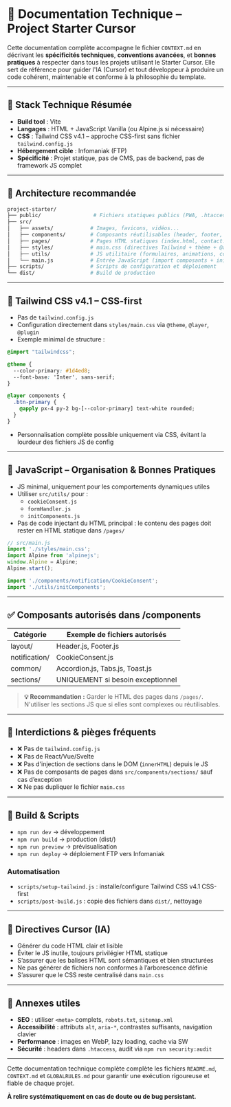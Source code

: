 # 📘 Documentation Technique – Project Starter Cursor

Cette documentation complète accompagne le fichier `CONTEXT.md` en décrivant les **spécificités techniques**, **conventions avancées**, et **bonnes pratiques** à respecter dans tous les projets utilisant le Starter Cursor. Elle sert de référence pour guider l'IA (Cursor) et tout développeur à produire un code cohérent, maintenable et conforme à la philosophie du template.

---

## 🧱 Stack Technique Résumée

- **Build tool** : Vite
- **Langages** : HTML + JavaScript Vanilla (ou Alpine.js si nécessaire)
- **CSS** : Tailwind CSS v4.1 – approche CSS-first sans fichier `tailwind.config.js`
- **Hébergement cible** : Infomaniak (FTP)
- **Spécificité** : Projet statique, pas de CMS, pas de backend, pas de framework JS complet

---

## 🧩 Architecture recommandée

```bash
project-starter/
├── public/                 # Fichiers statiques publics (PWA, .htaccess, robots.txt)
├── src/
│   ├── assets/            # Images, favicons, vidéos...
│   ├── components/        # Composants réutilisables (header, footer, cookie...)
│   ├── pages/             # Pages HTML statiques (index.html, contact.html...)
│   ├── styles/            # main.css (directives Tailwind + thème + @apply)
│   ├── utils/             # JS utilitaire (formulaires, animations, cookies...)
│   └── main.js            # Entrée JavaScript (import composants + init JS)
├── scripts/               # Scripts de configuration et déploiement
└── dist/                  # Build de production
```

---

## 🎨 Tailwind CSS v4.1 – CSS-first

- Pas de `tailwind.config.js`
- Configuration directement dans `styles/main.css` via `@theme`, `@layer`, `@plugin`
- Exemple minimal de structure :

```css
@import "tailwindcss";

@theme {
  --color-primary: #1d4ed8;
  --font-base: 'Inter', sans-serif;
}

@layer components {
  .btn-primary {
    @apply px-4 py-2 bg-[--color-primary] text-white rounded;
  }
}
```

- Personnalisation complète possible uniquement via CSS, évitant la lourdeur des fichiers JS de config

---

## 🔧 JavaScript – Organisation & Bonnes Pratiques

- JS minimal, uniquement pour les comportements dynamiques utiles
- Utiliser `src/utils/` pour :
  - `cookieConsent.js`
  - `formHandler.js`
  - `initComponents.js`
- Pas de code injectant du HTML principal : le contenu des pages doit rester en HTML statique dans `/pages/`

```js
// src/main.js
import './styles/main.css';
import Alpine from 'alpinejs';
window.Alpine = Alpine;
Alpine.start();

import './components/notification/CookieConsent';
import './utils/initComponents';
```

---

## ✅ Composants autorisés dans /components

| Catégorie     | Exemple de fichiers autorisés             |
|---------------|-------------------------------------------|
| layout/       | Header.js, Footer.js                      |
| notification/ | CookieConsent.js                          |
| common/       | Accordion.js, Tabs.js, Toast.js           |
| sections/     | UNIQUEMENT si besoin exceptionnel         |

> **💡 Recommandation :** Garder le HTML des pages dans `/pages/`. N'utiliser les sections JS que si elles sont complexes ou réutilisables.

---

## 🚫 Interdictions & pièges fréquents

- ❌ Pas de `tailwind.config.js`
- ❌ Pas de React/Vue/Svelte
- ❌ Pas d'injection de sections dans le DOM (`innerHTML`) depuis le JS
- ❌ Pas de composants de pages dans `src/components/sections/` sauf cas d’exception
- ❌ Ne pas dupliquer le fichier `main.css`

---

## 🚀 Build & Scripts

- `npm run dev` → développement
- `npm run build` → production (dist/)
- `npm run preview` → prévisualisation
- `npm run deploy` → déploiement FTP vers Infomaniak

### Automatisation

- `scripts/setup-tailwind.js` : installe/configure Tailwind CSS v4.1 CSS-first
- `scripts/post-build.js` : copie des fichiers dans `dist/`, nettoyage

---

## 🧠 Directives Cursor (IA)

- Générer du code HTML clair et lisible
- Éviter le JS inutile, toujours privilégier HTML statique
- S’assurer que les balises HTML sont sémantiques et bien structurées
- Ne pas générer de fichiers non conformes à l’arborescence définie
- S’assurer que le CSS reste centralisé dans `main.css`

---

## 📄 Annexes utiles

- **SEO** : utiliser `<meta>` complets, `robots.txt`, `sitemap.xml`
- **Accessibilité** : attributs `alt`, `aria-*`, contrastes suffisants, navigation clavier
- **Performance** : images en WebP, lazy loading, cache via SW
- **Sécurité** : headers dans `.htaccess`, audit via `npm run security:audit`

---

Cette documentation technique complète complète les fichiers `README.md`, `CONTEXT.md` et `GLOBALRULES.md` pour garantir une exécution rigoureuse et fiable de chaque projet.

**À relire systématiquement en cas de doute ou de bug persistant.**

